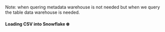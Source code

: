 

Note: when quering metadata warehouse is not needed but when we query the table data warehouse is needed.


#### Loading CSV into Snowflake ❄️

